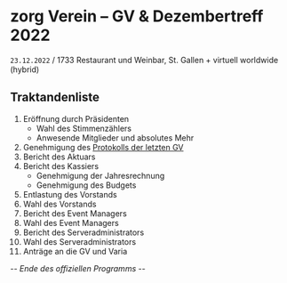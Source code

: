 zorg Verein – GV & Dezembertreff 2022
===
`23.12.2022` / 1733 Restaurant und Weinbar, St. Gallen + virtuell worldwide (hybrid)

## Traktandenliste
1. Eröffnung durch Präsidenten
   * Wahl des Stimmenzählers
   * Anwesende Mitglieder und absolutes Mehr
2. Genehmigung des [Protokolls der letzten GV](https://github.com/zorgch/zorg-verein-docs/blob/74fc09111829e8d637fd1bfc1cb184faf810a3e9/GV/GV%202021/2021-12-23%20zorg%20GV%202021%20Protokoll.md)
3. Bericht des Aktuars
4. Bericht des Kassiers
   * Genehmigung der Jahresrechnung
   * Genehmigung des Budgets
5. Entlastung des Vorstands
6. Wahl des Vorstands
7. Bericht des Event Managers
8. Wahl des Event Managers
9. Bericht des Serveradministrators
10. Wahl des Serveradministrators
11. Anträge an die GV und Varia

-- *Ende des offiziellen Programms* --
